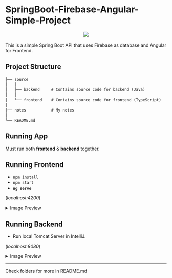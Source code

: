 # SpringBoot-Firebase-Angular-Simple-Project

<p align = "center">
<img src="https://miro.medium.com/v2/resize:fit:785/0*69C4SWVvcLAc4xYm.png" width="70%">
</p>

This is a simple Spring Boot API that uses Firebase as database and Angular for Frontend.

## Project Structure

```
├── source
│   │
│   ├── backend     # Contains source code for backend (Java)
│   │
│   └── frontend    # Contains source code for frontend (TypeScript)
│
├── notes           # My notes
│
└── README.md
```

## Running App

Must run both __frontend__ & __backend__ together.

## Running Frontend

- `npm install`
- `npm start`
- __`ng serve`__

(_localhost:4200_)

<details>
<summary>Image Preview</summary>
<img src = "./notes/preview_images/frontend_preview.png">
</details>

## Running Backend

- Run local Tomcat Server in IntelliJ. 

(_localhost:8080_)

<details>
<summary>Image Preview</summary>
<img src = "./notes/preview_images/backend_preview.png">
</details>

<hr/>

Check folders for more in README.md